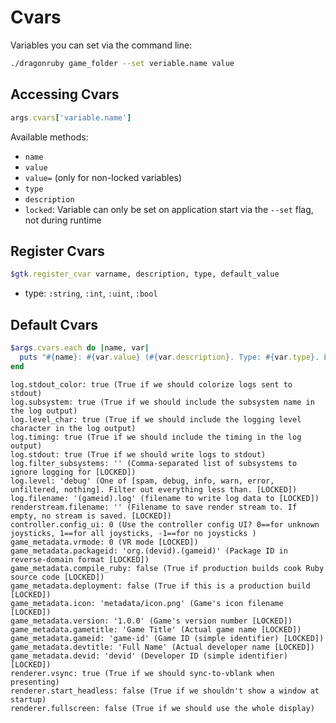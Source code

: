 
# Cvars

Variables you can set via the command line:

```sh
./dragonruby game_folder --set veriable.name value
```

## Accessing Cvars
```rb
args.cvars['variable.name']
```

Available methods:
- `name`
- `value`
- `value=` (only for non-locked variables)
- `type`
- `description`
- `locked`: Variable can only be set on application start via the `--set` flag, not during runtime

## Register Cvars
```rb
$gtk.register_cvar varname, description, type, default_value
```
- type: `:string`, `:int`, `:uint`, `:bool`

## Default Cvars

```rb
$args.cvars.each do |name, var|
  puts "#{name}: #{var.value} (#{var.description}. Type: #{var.type}. Locked? #{var.locked})"
end
```

```
log.stdout_color: true (True if we should colorize logs sent to stdout)
log.subsystem: true (True if we should include the subsystem name in the log output)
log.level_char: true (True if we should include the logging level character in the log output)
log.timing: true (True if we should include the timing in the log output)
log.stdout: true (True if we should write logs to stdout)
log.filter_subsystems: '' (Comma-separated list of subsystems to ignore logging for [LOCKED])
log.level: 'debug' (One of [spam, debug, info, warn, error, unfiltered, nothing]. Filter out everything less than. [LOCKED])
log.filename: '(gameid).log' (filename to write log data to [LOCKED])
renderstream.filename: '' (Filename to save render stream to. If empty, no stream is saved. [LOCKED])
controller.config_ui: 0 (Use the controller config UI? 0==for unknown joysticks, 1==for all joysticks, -1==for no joysticks )
game_metadata.vrmode: 0 (VR mode [LOCKED])
game_metadata.packageid: 'org.(devid).(gameid)' (Package ID in reverse-domain format [LOCKED])
game_metadata.compile_ruby: false (True if production builds cook Ruby source code [LOCKED])
game_metadata.deployment: false (True if this is a production build [LOCKED])
game_metadata.icon: 'metadata/icon.png' (Game's icon filename [LOCKED])
game_metadata.version: '1.0.0' (Game's version number [LOCKED])
game_metadata.gametitle: 'Game Title' (Actual game name [LOCKED])
game_metadata.gameid: 'game-id' (Game ID (simple identifier) [LOCKED])
game_metadata.devtitle: 'Full Name' (Actual developer name [LOCKED])
game_metadata.devid: 'devid' (Developer ID (simple identifier) [LOCKED])
renderer.vsync: true (True if we should sync-to-vblank when presenting)
renderer.start_headless: false (True if we shouldn't show a window at startup)
renderer.fullscreen: false (True if we should use the whole display)
```
